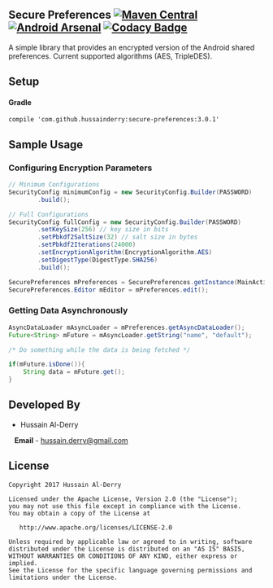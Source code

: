 ## Secure Preferences [![Maven Central](https://maven-badges.herokuapp.com/maven-central/com.github.hussainderry/secure-preferences/badge.svg?style=plastic)](https://maven-badges.herokuapp.com/maven-central/com.github.hussainderry/secure-preferences) [![Android Arsenal](https://img.shields.io/badge/Android%20Arsenal-Secure%20Preferences-brightgreen.svg?style=plastic)](https://android-arsenal.com/details/1/5403) [![Codacy Badge](https://api.codacy.com/project/badge/Grade/7f81fd82dae444d38e783f72bfd951d5)](https://www.codacy.com/app/hussain.derry/secure-preferences?utm_source=github.com&amp;utm_medium=referral&amp;utm_content=HussainDerry/secure-preferences&amp;utm_campaign=Badge_Grade)

A simple library that provides an encrypted version of the Android shared preferences.
Current supported algorithms (AES, TripleDES).

## Setup

#### Gradle

`compile 'com.github.hussainderry:secure-preferences:3.0.1'`

## Sample Usage
### Configuring Encryption Parameters
```java
// Minimum Configurations
SecurityConfig minimumConfig = new SecurityConfig.Builder(PASSWORD)
        .build();

// Full Configurations
SecurityConfig fullConfig = new SecurityConfig.Builder(PASSWORD)
        .setKeySize(256) // key size in bits
        .setPbkdf2SaltSize(32) // salt size in bytes
        .setPbkdf2Iterations(24000)
        .setEncryptionAlgorithm(EncryptionAlgorithm.AES)
        .setDigestType(DigestType.SHA256)
        .build();

SecurePreferences mPreferences = SecurePreferences.getInstance(MainActivity.this, FILENAME, minimumConfig);
SecurePreferences.Editor mEditor = mPreferences.edit();
```

### Getting Data Asynchronously
```java
AsyncDataLoader mAsyncLoader = mPreferences.getAsyncDataLoader();
Future<String> mFuture = mAsyncLoader.getString("name", "default");

/* Do something while the data is being fetched */

if(mFuture.isDone()){
    String data = mFuture.get();
}
```

## Developed By

* Hussain Al-Derry 

&nbsp;&nbsp;&nbsp;**Email** - hussain.derry@gmail.com

## License

```
Copyright 2017 Hussain Al-Derry

Licensed under the Apache License, Version 2.0 (the "License");
you may not use this file except in compliance with the License.
You may obtain a copy of the License at

   http://www.apache.org/licenses/LICENSE-2.0

Unless required by applicable law or agreed to in writing, software
distributed under the License is distributed on an "AS IS" BASIS,
WITHOUT WARRANTIES OR CONDITIONS OF ANY KIND, either express or implied.
See the License for the specific language governing permissions and
limitations under the License.
```
